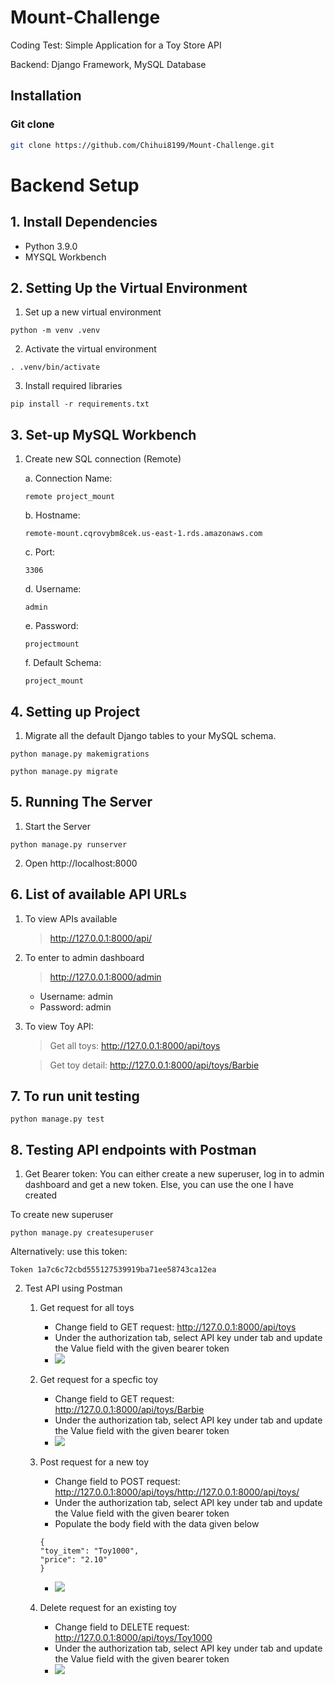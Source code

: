# Mount-Challenge

Coding Test: Simple Application for a Toy Store API

Backend: Django Framework, MySQL Database

## Installation

### Git clone

```bash
git clone https://github.com/Chihui8199/Mount-Challenge.git
```

# Backend Setup

## 1. Install Dependencies

- Python 3.9.0
- MYSQL Workbench

## 2. Setting Up the Virtual Environment

1. Set up a new virtual environment

``` 
python -m venv .venv
```

2. Activate the virtual environment

```
. .venv/bin/activate 
``` 

3. Install required libraries

```
pip install -r requirements.txt 
```

## 3. Set-up MySQL Workbench

1. Create new SQL connection (Remote)

   a. Connection Name:
    ```
   remote project_mount
   ```

   b. Hostname:
    ```
    remote-mount.cqrovybm8cek.us-east-1.rds.amazonaws.com
    ```

   c. Port:
    ```
   3306
    ```

   d. Username:
    ```
    admin
    ```

   e. Password:
    ```
    projectmount
    ```

   f. Default Schema:

    ```
    project_mount
    ```

## 4. Setting up Project

1. Migrate all the default Django tables to your MySQL schema.

 ```
 python manage.py makemigrations
 ```

```
python manage.py migrate
```

## 5. Running The Server

1. Start the Server

``` 
python manage.py runserver
```

2. Open http://localhost:8000

## 6. List of available API URLs

1. To view APIs available
   > http://127.0.0.1:8000/api/

2. To enter to admin dashboard
   > http://127.0.0.1:8000/admin
    - Username: admin
    - Password: admin

3. To view Toy API:
   > Get all toys: http://127.0.0.1:8000/api/toys

   > Get toy detail: http://127.0.0.1:8000/api/toys/Barbie

## 7. To run unit testing

```
python manage.py test
```

## 8. Testing API endpoints with Postman

1. Get Bearer token: You can either create a new superuser, log in to admin dashboard and get a new token. Else, you can
   use the one I have created

To create new superuser

```
python manage.py createsuperuser
```

Alternatively:
use this token:

```
Token 1a7c6c72cbd555127539919ba71ee58743ca12ea
```

2. Test API using Postman
    1. Get request for all toys
        * Change field to GET request: http://127.0.0.1:8000/api/toys
        * Under the authorization tab, select API key under tab and update the Value field with the given bearer token
        * ![](Guide%20Images/Get%20all%20Toys.png)

    2. Get request for a specfic toy
        * Change field to GET request: http://127.0.0.1:8000/api/toys/Barbie
        * Under the authorization tab, select API key under tab and update the Value field with the given bearer token
        * ![](Guide%20Images/Get%20Toy%20by%20name.png)
        
    3. Post request for a new toy
        * Change field to POST request: http://127.0.0.1:8000/api/toys/http://127.0.0.1:8000/api/toys/
        * Under the authorization tab, select API key under tab and update the Value field with the given bearer token
        * Populate the body field with the data given below
       ```
       {
       "toy_item": "Toy1000",
       "price": "2.10"
       }
       ```
       * ![](Guide%20Images/Post%20a%20new%20toy.png)
       
    4. Delete request for an existing toy
        * Change field to DELETE request: http://127.0.0.1:8000/api/toys/Toy1000
        * Under the authorization tab, select API key under tab and update the Value field with the given bearer token
        * ![](Guide%20Images/Delete%20toy%20by%20name.png)



   
